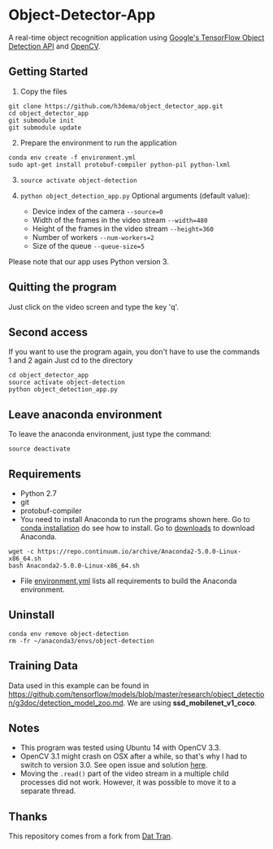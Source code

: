 # Object-Detector-App

A real-time object recognition application using [Google's TensorFlow Object Detection API](https://github.com/tensorflow/models/tree/master/object_detection) and [OpenCV](http://opencv.org/).

## Getting Started

1. Copy the files
```
git clone https://github.com/h3dema/object_detector_app.git
cd object_detector_app
git submodule init
git submodule update
```

2. Prepare the environment to run the application
```
conda env create -f environment.yml
sudo apt-get install protobuf-compiler python-pil python-lxml
```

3. `source activate object-detection`

4. `python object_detection_app.py`
    Optional arguments (default value):
    * Device index of the camera `--source=0`
    * Width of the frames in the video stream `--width=480`
    * Height of the frames in the video stream `--height=360`
    * Number of workers `--num-workers=2`
    * Size of the queue `--queue-size=5`

Please note that our app uses Python version 3.

## Quitting the program

Just click on the video screen and type the key 'q'.

## Second access

If you want to use the program again, you don't have to use the commands 1 and 2 again
Just cd to the directory
```
cd object_detector_app
source activate object-detection
python object_detection_app.py
```

## Leave anaconda environment ##

To leave the anaconda environment, just type the command:
```
source deactivate
```

## Requirements

* Python 2.7
* git
* protobuf-compiler
* You need to install Anaconda to run the programs shown here. Go to [conda installation](https://conda.io/docs/user-guide/install/index.html) do see how to install. Go to [downloads](https://www.anaconda.com/download/) to download Anaconda.
```
wget -c https://repo.continuum.io/archive/Anaconda2-5.0.0-Linux-x86_64.sh
bash Anaconda2-5.0.0-Linux-x86_64.sh
```
* File [environment.yml](https://github.com/h3dema/object_detector_app/blob/master/environment.yml) lists all requirements to build the Anaconda environment.

## Uninstall ##

```
conda env remove object-detection
rm -fr ~/anaconda3/envs/object-detection
```

## Training Data ##

Data used in this example can be found in https://github.com/tensorflow/models/blob/master/research/object_detection/g3doc/detection_model_zoo.md. We are using **ssd_mobilenet_v1_coco**.

## Notes
- This program was tested using Ubuntu 14 with OpenCV 3.3.
- OpenCV 3.1 might crash on OSX after a while, so that's why I had to switch to version 3.0. See open issue and solution [here](https://github.com/opencv/opencv/issues/5874).
- Moving the `.read()` part of the video stream in a multiple child processes did not work. However, it was possible to move it to a separate thread.

## Thanks

This repository comes from a fork from [Dat Tran](http://www.dat-tran.com/).

